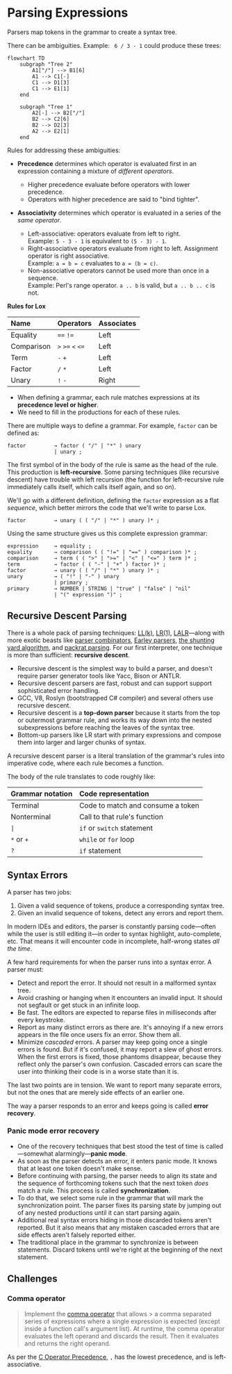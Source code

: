 # Parsing Expressions

Parsers map tokens in the grammar to create a syntax tree.

There can be ambiguities. Example: ` 6 / 3 - 1` could produce these trees:

```mermaid
flowchart TD
    subgraph "Tree 2"
        A1["/"] --> B1[6]
        A1 --> C1[-]
        C1 --> D1[3]
        C1 --> E1[1]
    end

    subgraph "Tree 1"
        A2[-] --> B2["/"]
        B2 --> C2[6]
        B2 --> D2[3]
        A2 --> E2[1]
    end
```

Rules for addressing these ambiguities:

- **Precedence** determines which operator is evaluated first in an expression
  containing a mixture of _different operators_.
  - Higher precedence evaluate before operators with lower precedence.
  - Operators with higher precedence are said to "bind tighter".

- **Associativity** determines which operator is evaluated in a series of the _same
  operator_. 
  - Left-associative: operators evaluate from left to right. \
    Example: `5 - 3 - 1` is equivalent to `(5 - 3) - 1`.
  - Right-associative operators evaluate from right to left. Assignment
    operator is right associative. \
    Example: `a = b = c` evaluates to `a = (b = c)`.
  - Non-associative operators cannot be used more than once in a sequence. \
    Example: Perl's range operator. `a .. b` is valid, but `a .. b .. c` is not.

**Rules for Lox**

| Name       | Operators         | Associates |
|:-----------|:------------------|:-----------|
| Equality   | `==` `!=`         | Left       |
| Comparison | `>` `>=` `<` `<=` | Left       |
| Term       | `-` `+`           | Left       |
| Factor     | `/` `*`           | Left       |
| Unary      | `!` `-`           | Right      |


- When defining a grammar, each rule matches expressions at its **precedence level or
  higher**.
- We need to fill in the productions for each of these rules.

There are multiple ways to define a grammar. For example, `factor` can be defined as:

```bnf
factor         → factor ( "/" | "*" ) unary
               | unary ;
```

The first symbol of in the body of the rule is same as the head of the rule. This
production is **left-recursive**. Some parsing techniques (like recursive descent) have
trouble with left recursion (the function for left-recursive rule immediately calls
itself, which calls itself again, and so on).

We'll go with a different definition, defining the `factor` expression as a flat
_sequence_, which better mirrors the code that we'll write to parse Lox.

```bnf
factor         → unary ( ( "/" | "*" ) unary )* ;
```

Using the same structure gives us this complete expression grammar:

```bnf
expression     → equality ;
equality       → comparison ( ( "!=" | "==" ) comparison )* ;
comparison     → term ( ( ">" | ">=" | "<" | "<=" ) term )* ;
term           → factor ( ( "-" | "+" ) factor )* ;
factor         → unary ( ( "/" | "*" ) unary )* ;
unary          → ( "!" | "-" ) unary
               | primary ;
primary        → NUMBER | STRING | "true" | "false" | "nil"
               | "(" expression ")" ;
```

## Recursive Descent Parsing

There is a whole pack of parsing techniques:
[LL(k)](https://en.wikipedia.org/wiki/LL_parser),
[LR(1)](https://en.wikipedia.org/wiki/LR_parser),
[LALR](https://en.wikipedia.org/wiki/LALR_parser)—along with more exotic beasts
like [parser combinators](https://en.wikipedia.org/wiki/Parser_combinator),
[Earley parsers](https://en.wikipedia.org/wiki/Earley_parser),
[the shunting yard algorithm](https://en.wikipedia.org/wiki/Shunting-yard_algorithm),
and [packrat parsing](https://en.wikipedia.org/wiki/Parsing_expression_grammar).
For our first interpreter, one technique is more than sufficient: **recursive descent**.

- Recursive descent is the simplest way to build a parser, and doesn't require
  parser generator tools like Yacc, Bison or ANTLR.
- Recursive descent parsers are fast, robust and can support support
  sophisticated error handling.
- GCC, V8, Roslyn (bootstrapped C# compiler) and several others use recursive descent.
- Recursive descent is a **top-down parser** because it starts from the top or outermost
  grammar rule, and works its way down into the nested subexpressions before reaching
  the leaves of the syntax tree.
- Bottom-up parsers like LR start with primary expressions and compose them into larger
  and larger chunks of syntax.


A recursive descent parser is a literal translation of the grammar's rules into
imperative code, where each rule becomes a function.

The body of the rule translates to code roughly like:

| Grammar notation | Code representation               |
|:-----------------|:----------------------------------|
| Terminal         | Code to match and consume a token |
| Nonterminal      | Call to that rule's function      |
| `\|`             | `if` or `switch` statement        |
| `*` or `+`       | `while` or `for` loop             |
| `?`              | `if` statement                    |


## Syntax Errors

A parser has two jobs:

1. Given a valid sequence of tokens, produce a corresponding syntax tree.
2. Given an invalid sequence of tokens, detect any errors and report them.

In modern IDEs and editors, the parser is constantly parsing code—often while the user
is still editing it—in order to syntax highlight, auto-complete, etc. That means it will
encounter code in incomplete, half-wrong states _all the time_.

A few hard requirements for when the parser runs into a syntax error. A parser must:
- Detect and report the error. It should not result in a malformed syntax tree.
- Avoid crashing or hanging when it encounters an invalid input. It should not segfault
  or get stuck in an infinite loop.
- Be fast. The editors are expected to reparse files in milliseconds after every
  keystroke.
- Report as many distinct errors as there are. It's annoying if a new errors appears in
  the file once users fix an error. Show them all.
- Minimize _cascaded_ errors. A parser may keep going once a single errors is found. But
  if it's confused, it may report a slew of ghost errors. When the first errors is
  fixed, those phantoms disappear, because they reflect only the parser's own confusion.
  Cascaded errors can scare the user into thinking their code is in a worse state than
  it is.

The last two points are in tension. We want to report many separate errors, but not the
ones that are merely side effects of an earlier one.

The way a parser responds to an error and keeps going is called **error recovery**.

### Panic mode error recovery

- One of the recovery techniques that best stood the test of time is called—somewhat
  alarmingly—**panic mode**.
- As soon as the parser detects an error, it enters panic mode. It knows that at least
  one token doesn't make sense.
- Before continuing with parsing, the parser needs to align its state and the sequence
  of forthcoming tokens such that the next token _does_ match a rule. This process is
  called **synchronization**.
- To do that, we select some rule in the grammar that will mark the synchronization
  point. The parser fixes its parsing state by jumping out of any nested productions
  until it can start parsing again.
- Additional real syntax errors hiding in those discarded tokens aren't reported. But it
  also means that any mistaken cascaded errors that are side effects aren't falsely
  reported either.
- The traditional place in the grammar to synchronize is between statements. Discard
  tokens until we're right at the beginning of the next statement.

## Challenges

### Comma operator

> Implement the [comma operator](https://en.wikipedia.org/wiki/Comma_operator) that
> allows > a comma separated series of expressions where a single expression is expected
> (except inside a function call's argument list). At runtime, the comma operator
> evaluates the left operand and discards the result. Then it evaluates and returns the
> right operand.

As per the [C Operator
Precedence](https://en.cppreference.com/w/c/language/operator_precedence), `,` has the
lowest precedence, and is left-associative.
